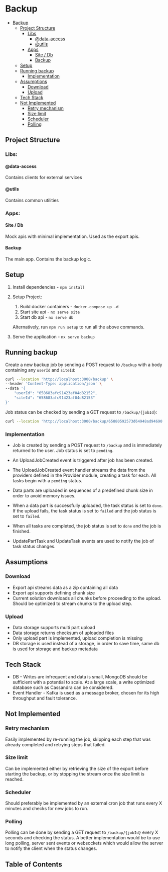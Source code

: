 # Backup

- [Backup](#backup)
    - [Project Structure](#project-structure)
        - [Libs](#libs)
            - [@data-access](#data-access)
            - [@utils](#utils)
        - [Apps](#apps)
            - [Site / Db](#site--db)
            - [Backup](#backup-1)
    - [Setup](#setup)
    - [Running backup](#running-backup)
        - [Implementation](#implementation)
    - [Assumptions](#assumptions)
        - [Download](#download)
        - [Upload](#upload)
    - [Tech Stack](#tech-stack)
    - [Not Implemented](#not-implemented)
        - [Retry mechanism](#retry-mechanism)
        - [Size limit](#size-limit)
        - [Scheduler](#scheduler)
        - [Polling](#polling)


## Project Structure

### Libs:

#### @data-access

Contains clients for external services

#### @utils

Contains common utilities

### Apps:

#### Site / Db

Mock apis with minimal implementation. Used as the export apis.

#### Backup

The main app. Contains the backup logic.

## Setup

1. Install dependencies - ``npm install``
2. Setup Project: 
   1. Build docker containers - ``docker-compose up -d``
   2. Start site api - ``nx serve site``
   3. Start db api - ``nx serve db``
   
    Alternatively, run ``npm run setup`` to run all the above commands.
3. Serve the application - ``nx serve backup``

## Running backup

Create a new backup job by sending a POST request to ``/backup`` with a body containing any ``userId`` and ``siteId``:

```bash
curl --location 'http://localhost:3000/backup' \
--header 'Content-Type: application/json' \
--data '{
    "userId": "658683afc91423af04d82152",
    "siteId": "658683afc91423af04d82153"
}'
```

Job status can be checked by sending a GET request to ``/backup/{jobId}``:

```bash
curl --location 'http://localhost:3000/backup/65880592573d64948ad94690'
```

### Implementation

* Job is created by sending a POST request to ``/backup`` and is immediately returned to the user. Job status is set to ``pending``.


* An UploadJobCreated event is triggered after job has been created.


* The UploadJobCreated event handler streams the data from the providers defined in the Provider module, creating a task for each. All tasks begin with a ``pending`` status.


* Data parts are uploaded in sequences of a predefined chunk size in order to avoid memory issues.


* When a data part is successfully uploaded, the task status is set to ``done``. If the upload fails, the task status is set to ``failed`` and the job status is set to ``failed``.


* When all tasks are completed, the job status is set to ``done`` and the job is finished.


* UpdatePartTask and UpdateTask events are used to notify the job of task status changes.


## Assumptions

### Download

* Export api streams data as a zip containing all data
* Export api supports defining chunk size
* Current solution downloads all chunks before proceeding to the upload. Should be optimized to stream chunks to the upload step.

### Upload

* Data storage supports multi part upload
* Data storage returns checksum of uploaded files
* Only upload part is implemented, upload completion is missing
* DB storage is used instead of a storage, in order to save time, same db is used for storage and backup metadata

## Tech Stack

* DB - Writes are infrequent and data is small, MongoDB should be sufficient with a potential to scale. At a large scale, a write optimized database such as Cassandra can be considered.
* Event Handler - Kafka is used as a message broker, chosen for its high throughput and fault tolerance.

## Not Implemented

### Retry mechanism

Easily implemented by re-running the job, skipping each step that was already completed and retrying steps that failed.

### Size limit

Can be implemented either by retrieving the size of the export before starting the backup, or by stopping the stream once the size limit is reached.

### Scheduler

Should preferably be implemented by an external cron job that runs every X minutes and checks for new jobs to run.

### Polling

Polling can be done by sending a GET request to ``/backup/{jobId}`` every X seconds and checking the status.
A better implementation would be to use long polling, server sent events or websockets which would allow the server to notify the client when the status changes.
## Table of Contents

